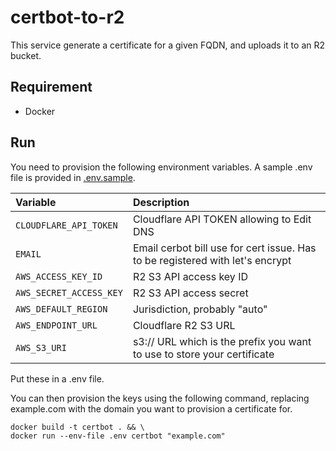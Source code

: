 # certbot-to-r2

This service generate a certificate for a given FQDN, and uploads it to an R2 bucket.

## Requirement

* Docker

## Run

You need to provision the following environment variables. A sample .env file is provided in [.env.sample](./.env.sample).

| Variable                | Description                                                                   |
|:------------------------|:------------------------------------------------------------------------------|
| `CLOUDFLARE_API_TOKEN`  | Cloudflare API TOKEN allowing to Edit DNS                                     |
| `EMAIL`                 | Email cerbot bill use for cert issue. Has to be registered with let's encrypt |
| `AWS_ACCESS_KEY_ID`     | R2 S3 API access key ID                                                       |
| `AWS_SECRET_ACCESS_KEY` | R2 S3 API access secret                                                       |
| `AWS_DEFAULT_REGION`    | Jurisdiction, probably "auto"                                                 |
| `AWS_ENDPOINT_URL`      | Cloudflare R2 S3 URL                                                          |
| `AWS_S3_URI`            | s3:// URL which is the prefix you want to use to store your certificate       |

Put these in a .env file.

You can then provision the keys using the following command, replacing example.com with the domain you want to provision a certificate for.

```shell
docker build -t certbot . && \
docker run --env-file .env certbot "example.com"
```
